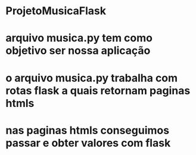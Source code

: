 # ProjetoMusicaFlask
# arquivo musica.py tem como objetivo ser nossa aplicação
# o arquivo musica.py trabalha com rotas flask a quais retornam paginas htmls
# nas paginas htmls conseguimos passar e obter valores com flask
